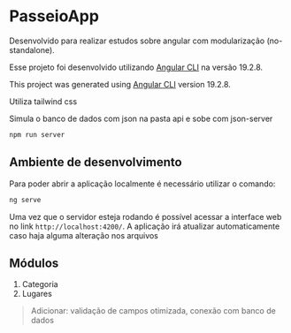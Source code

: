 # PasseioApp

<!-- ![Home](./public/home.png)

Baixe [aqui](./public/demo.mp4) um vídeo curto demonstrando a aplicação. -->

Desenvolvido para realizar estudos sobre angular com modularização (no-standalone).

Esse projeto foi desenvolvido utilizando [Angular CLI](https://github.com/angular/angular-cli) na versão 19.2.8.

This project was generated using [Angular CLI](https://github.com/angular/angular-cli) version 19.2.8.

Utiliza tailwind css

Simula o banco de dados com json na pasta api e sobe com json-server

```bash
npm run server
```

## Ambiente de desenvolvimento

Para poder abrir a aplicação localmente é necessário utilizar o comando: 

```bash
ng serve
```

Uma vez que o servidor esteja rodando é possível acessar a interface web no link `http://localhost:4200/`. A aplicação irá atualizar automaticamente caso haja alguma alteração nos arquivos

## Módulos

1. Categoria
2. Lugares

> Adicionar: validação de campos otimizada, conexão com banco de dados
